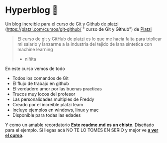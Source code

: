 # Hyperblog 💚
Un blog increible para el curso de Git y Github de platzi
(https://platzi.com/cursos/git-github/ " curso de Git y Github") de [Platzi](https://platzi.com/ "Platzi")
> El curso de git y GitHub de platzi es lo que me hacia falta para triplicar mi salario y lanzarme a la industria del tejido de lana sintetica con machine learning
> - niñita

En este curso vemos de todo
* Todos los comandos de Git
* El flujo de trabajo en github
* El verdadero amor por las buenas practicas
* Trucos muy locos del profesor
* Las personalidades multiples de Freddy
* Creado por el increible platzi team
* Incluye ejemplos en windows, linux y mac
* Disponible para todas las edades

Y como un amable recordatorio **Este readme.md es un chiste**. Diseñado para el ejemplo. Si llegas acá NO TE LO TOMES EN SERIO y mejor ve [**a ver el curso**](https://platzi.com/cursos/git-github/ "a ver el curso").

